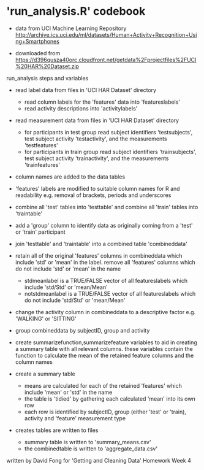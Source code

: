 # 'run_analysis.R' codebook

* data from UCI Machine Learning Repository
http://archive.ics.uci.edu/ml/datasets/Human+Activity+Recognition+Using+Smartphones

* downloaded from 
https://d396qusza40orc.cloudfront.net/getdata%2Fprojectfiles%2FUCI%20HAR%20Dataset.zip

run_analysis steps and variables

* read label data from files in 'UCI HAR Dataset' directory
  * read column labels for the 'features' data into 'featureslabels'
  * read activity descriptions into 'activitylabels'

* read measurement data from files in 'UCI HAR Dataset' directory
  * for participants in test group read subject identifiers 'testsubjects', test subject activity 'testactivity', and the measurements 'testfeatures'
  * for participants in train group read subject identifiers 'trainsubjects', test subject activity 'trainactivity', and the measurements 'trainfeatures'

* column names are added to the data tables
 * 'features' labels are modified to suitable column names for R and readability e.g. removal of brackets, periods and underscores

* combine all 'test' tables into 'testtable' and combine all 'train' tables into 'traintable'
* add a 'group' column to identify data as originally coming from a 'test' or 'train' participant

* join 'testtable' and 'traintable' into a combined table 'combineddata'

* retain all of the original 'features' columns in combineddata which include 'std' or 'mean' in the label. remove all 'features' columns which do not include 'std' or 'mean' in the name
  * stdmeanlabel is a TRUE/FALSE vector of all featureslabels which include 'std/Std' or 'mean/Mean'
  * notstdmeanlabel is a TRUE/FALSE vector of all featureslabels which do not include 'std/Std' or 'mean/Mean'

* change the activity column in combineddata to a descriptive factor e.g. 'WALKING' or 'SITTING'

* group combineddata by subjectID, group and activity

* create summarizefunction,summarizefeature variables to aid in creating a summary table with all relevant columns. these variables contain the function to calculate the mean of the retained feature columns and the column names

* create a summary table
  * means are calculated for each of the retained 'features' which include 'mean' or 'std' in the name
  * the table is 'tidied' by gathering each calculated 'mean' into its own row
  * each row is identified by subjectID, group (either 'test' or 'train), activity and 'feature' measurement type

* creates tables are written to files
  * summary table is written to 'summary_means.csv'
  * the combinedtable is written to 'aggregate_data.csv'

written by David Fong for 'Getting and Cleaning Data' Homework Week 4
